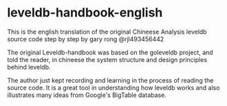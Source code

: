 # leveldb-handbook-english
This is the english translation of the original Chineese Analysis leveldb source code step by step by gary rong @rjl493456442

The original Leveldb-handbook was based on the goleveldb project, and told the reader, in chineese the system structure and design principles behind leveldb.

The author just kept recording and learning in the process of reading the source code. It is a great tool in understanding how  leveldb works and also illustrates  many ideas from Google's BigTable database.
